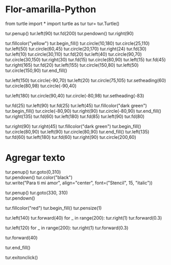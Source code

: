# Flor-amarilla-Python
from turtle import *
import turtle as tur
tur= tur.Turtle()

tur.penup()
tur.left(90)
tur.fd(200)
tur.pendown()
tur.right(90)

tur.fillcolor("yellow")
tur.begin_fill()
tur.circle(10,180)
tur.circle(25,110)
tur.left(50)
tur.circle(60,45)
tur.circle(20,170)
tur.right(24)
tur.fd(30)
tur.left(10)
tur.circle(30,110)
tur.fd(20)
tur.left(40)
tur.circle(90,70)
tur.circle(30,150)
tur.right(30)
tur.fd(15)
tur.circle(80,90)
tur.left(15)
tur.fd(45)
tur.right(165)
tur.fd(20)
tur.left(155)
tur.circle(150,80)
tur.left(50)
tur.circle(150,90)
tur.end_fill()

tur.left(150)
tur.circle(-90,70)
tur.left(20)
tur.circle(75,105)
tur.setheading(60)
tur.circle(80,98)
tur.circle(-90,40)

tur.left(180)
tur.circle(90,40)
tur.circle(-80,98)
tur.setheading(-83)

tur.fd(25)
tur.left(90)
tur.fd(25)
tur.left(45)
tur.fillcolor("dark green")
tur.begin_fill()
tur.circle(-80,90)
tur.right(90)
tur.circle(-80,90)
tur.end_fill()
tur.right(135)
tur.fd(60)
tur.left(180)
tur.fd(85)
tur.left(90)
tur.fd(80)

tur.right(90)
tur.right(45)
tur.fillcolor("dark green")
tur.begin_fill()
tur.circle(80,90)
tur.left(90)
tur.circle(80,90)
tur.end_fill()
tur.left(135)
tur.fd(60)
tur.left(180)
tur.fd(60)
tur.right(90)
tur.circle(200,60)

# Agregar texto
tur.penup()
tur.goto(0,310)  
tur.pendown()
tur.color("black")  
tur.write("Para ti mi amor", align="center", font=("Stencil", 15, "italic"))


tur.penup()
tur.goto(330, 310)  
tur.pendown()

tur.fillcolor("red")
tur.begin_fill()
tur.pensize(1)


tur.left(140)
tur.forward(40)
for _ in range(200):
    tur.right(1)
    tur.forward(0.3)

tur.left(120)
for _ in range(200):
    tur.right(1)
    tur.forward(0.3)

tur.forward(40)

tur.end_fill()

tur.exitonclick()

